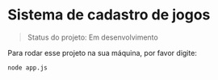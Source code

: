 # Sistema de cadastro de jogos</h1>

>Status do projeto: Em desenvolvimento

Para rodar esse projeto na sua máquina, por favor digite:

```
node app.js
```
